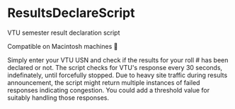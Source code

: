 # ResultsDeclareScript
VTU semester result declaration script

Compatible on Macintosh machines 

Simply enter your VTU USN and check if the results for your roll # has been declared or not.
The script checks for VTU's response every 30 seconds, indefinately, until forcefully stopped. Due to heavy site traffic during results announcement, the script might return multiple instances of failed responses indicating congestion. You could add a threshold value for suitably handling those responses.
